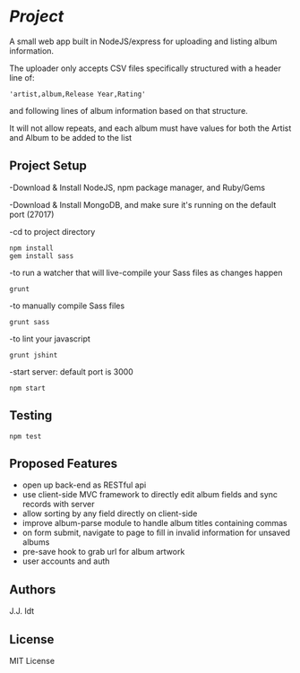 # _Project_

A small web app built in NodeJS/express for uploading and listing album information.  

The uploader only accepts CSV files specifically structured with a header line of:

	'artist,album,Release Year,Rating' 

and following lines of album information based on that structure.

It will not allow repeats, and each album must have values for both the Artist and Album to be added to the list

## Project Setup

-Download & Install NodeJS, npm package manager, and Ruby/Gems

-Download & Install MongoDB, and make sure it's running on the default port (27017)

-cd to project directory

	npm install
	gem install sass

-to run a watcher that will live-compile your Sass files as changes happen

	grunt

-to manually compile Sass files

	grunt sass

-to lint your javascript

	grunt jshint

-start server: default port is 3000
	
	npm start

## Testing

	npm test

## Proposed Features

- open up back-end as RESTful api
- use client-side MVC framework to directly edit album fields and sync records with server
- allow sorting by any field directly on client-side
- improve album-parse module to handle album titles containing commas
- on form submit, navigate to page to fill in invalid information for unsaved albums
- pre-save hook to grab url for album artwork
- user accounts and auth

## Authors

J.J. Idt

## License

MIT License
